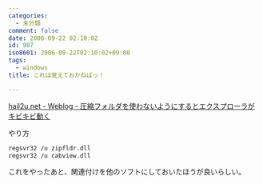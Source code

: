 ```yaml
---
categories:
  - 未分類
comment: false
date: 2006-09-22 02:10:02
id: 987
iso8601: 2006-09-22T02:10:02+09:00
tags:
  - windows
title: これは覚えておかねばっ！

---
```


<div class="entry-body">
  <p><a href="http://hail2u.net/blog/software/turn-off-zip-folder.html">hail2u.net - Weblog - 圧縮フォルダを使わないようにするとエクスプローラがキビキビ動く</a></p>

  <p>やり方</p>

```default
regsvr32 /u zipfldr.dll
regsvr32 /u cabview.dll
```

  <p>これをやったあと、関連付けを他のソフトにしておいたほうが良いらしい。</p>
</div>
